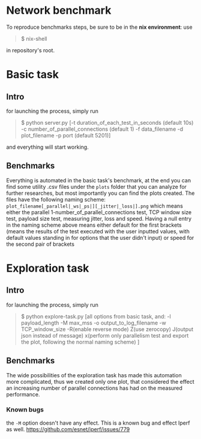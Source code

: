 # Network benchmark

To reproduce benchmarks steps, be sure to be in the **nix environment**: use
> $ nix-shell

in repository's root.

# Basic task
## Intro
for launching the process, simply run 
>$ python server.py [-t duration_of_each_test_in_seconds (default 10s) -c number_of_parallel_connections (default 1) -f data_filename -d plot_filename -p port (default 5201)]

and everything will start working.

## Benchmarks

Everything is automated in the basic task's benchmark, at the end you can find some utility .csv files under the `plots` folder that you can analyze for further researches, but most importantly you can find the plots created. The files have the following naming scheme: `plot_filename[_parallel|_ws|_ps|][_jitter|_loss|].png` which means either the parallel 1-number_of_parallel_connections test, TCP window size test, payload size test, measuring jitter, loss and speed. Having a null entry in the naming scheme above means either default for the first brackets (means the results of the test executed with the user inputted values, with default values standing in for options that the user didn't input) or speed for the second pair of brackets


# Exploration task
## Intro
for launching the process, simply run 
>$ python explore-task.py [all options from basic task, and: -l payload_length -M max_mss -o output_to_log_filename -w TCP_window_size -R(enable reverse mode) Z(use zerocopy) J(output json instead of message) x(perform only parallelism test and export the plot, following the normal naming scheme) ]

## Benchmarks


The wide possibilities of the exploration task has made this automation more complicated, thus we created only one plot, that considered the effect an increasing number of parallel connections has had on the measured performance.

### Known bugs
the `-M` option doesn't have any effect. This is a known bug and effect Iperf as well. https://github.com/esnet/iperf/issues/779
